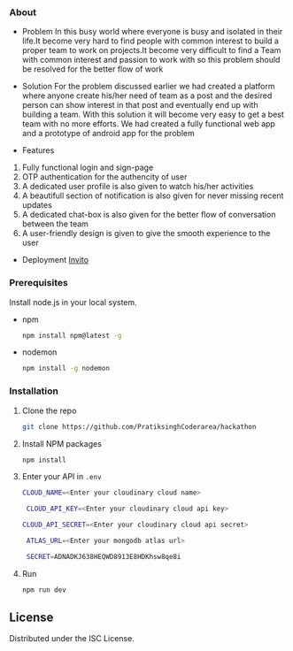 ### About
* Problem
In this busy world where  everyone is  busy and isolated in their life.It become very hard to find people with common interest to build a proper team to work on projects.It become very difficult to find a Team with common interest and passion to work with so this problem should be resolved for the better flow  of work

* Solution
For the problem discussed earlier we had created a  platform where  anyone  create his/her need of team as a post and the desired person can show interest in that post and eventually end up with building a team.
With this solution it will become very easy to get a best team with no more efforts.
We had created a fully functional web app and a prototype of android app for the problem

* Features 
1. Fully functional login and sign-page
2. OTP authentication for the authencity of user
3. A dedicated user profile is also given to watch his/her activities
4. A beautifull section of notification is also given for never missing recent updates
5. A dedicated chat-box is also given for the better flow of conversation between the team
6. A user-friendly design is given to give the smooth experience to the user

* Deployment
<a href="https://invito.onrender.com/">Invito</a>


### Prerequisites

Install node.js in your local system. 
* npm
  ```sh
  npm install npm@latest -g
  ```
* nodemon
  ```sh
  npm install -g nodemon
  ```

### Installation

1. Clone the repo
   ```sh
   git clone https://github.com/PratiksinghCoderarea/hackathon
   ```
2. Install NPM packages
   ```sh
   npm install
   ```
3. Enter your API in `.env`
   ```sh
   CLOUD_NAME=<Enter your cloudinary cloud name>
   ```
   ```sh
    CLOUD_API_KEY=<Enter your cloudinary cloud api key>
    ```
    ```sh
    CLOUD_API_SECRET=<Enter your cloudinary cloud api secret>
    ```
   ```sh
    ATLAS_URL=<Enter your mongodb atlas url>
   ```
   ```sh
    SECRET=ADNADKJ638HEQWD8913E8HDKhsw8qe8i
   ```
4. Run
    ```sh
   npm run dev
   ```


## License

Distributed under the ISC License.